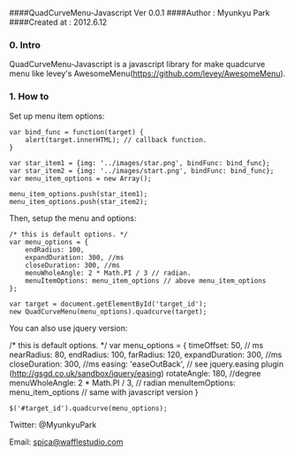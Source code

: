 ####QuadCurveMenu-Javascript Ver 0.0.1
####Author : Myunkyu Park 
####Created at : 2012.6.12


### 0. Intro
QuadCurveMenu-Javascript is a javascript library for make quadcurve menu like levey's AwesomeMenu(https://github.com/levey/AwesomeMenu). 


### 1. How to 
Set up menu item options:

	var bind_func = function(target) {
		alert(target.innerHTML); // callback function.  
	}

	var star_item1 = {img: '../images/star.png', bindFunc: bind_func};
	var star_item2 = {img: '../images/start.png', bindFunc: bind_func};
	var menu_item_options = new Array();

	menu_item_options.push(star_item1);
	menu_item_options.push(star_item2);

Then, setup the menu and options:

	/* this is default options. */
	var menu_options = {
		endRadius: 100,
		expandDuration: 300, //ms 
		closeDuration: 300, //ms
		menuWholeAngle: 2 * Math.PI / 3 // radian. 
		menuItemOptions: menu_item_options // above menu_item_options
	};

	var target = document.getElementById('target_id');
	new QuadCurveMenu(menu_options).quadcurve(target);


You can also use jquery version: 

  /* this is default options. */
	var menu_options = {
		timeOffset: 50, // ms
		nearRadius: 80,
		endRadius: 100,
		farRadius: 120,
		expandDuration: 300, //ms
		closeDuration: 300, //ms
		easing: 'easeOutBack', // see jquery.easing plugin (http://gsgd.co.uk/sandbox/jquery/easing)
		rotateAngle: 180, //degree
		menuWholeAngle: 2 * Math.PI / 3, // radian
		menuItemOptions: menu_item_options // same with javascript version 
	}
	
	$('#target_id').quadcurve(menu_options);
	
Twitter: @MyunkyuPark

Email: spica@wafflestudio.com
